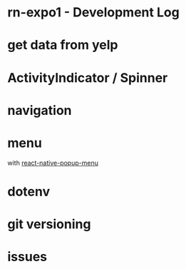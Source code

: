 # rn-expo1 - Development Log

# get data from yelp

# ActivityIndicator / Spinner

# navigation

# menu

with [react-native-popup-menu](https://www.npmjs.com/package/react-native-popup-menu)

# dotenv

# git versioning


# issues